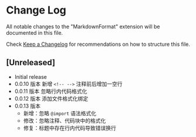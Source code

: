 # Change Log

All notable changes to the "MarkdownFormat" extension will be documented in this file.

Check [Keep a Changelog](http://keepachangelog.com/) for recommendations on how to structure this file.

## [Unreleased]

* Initial release
* 0.0.10 版本 新增 `<!-- -->` 注释前后增加一空行
* 0.0.11 版本 忽略行内代码格式化
* 0.0.12 版本 添加文件格式化绑定
* 0.0.13 版本
  * 新增：忽略 `@import` 语法格式化
  * 修改：忽略注释、代码块中的格式化
  * 修复：标题中存在行内代码导致错误换行
